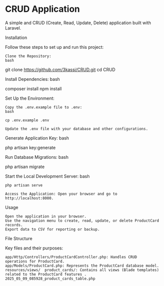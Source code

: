 # CRUD Application

A simple and CRUD (Create, Read, Update, Delete) application built with Laravel. 


Installation

Follow these steps to set up and run this project:

    Clone the Repository:
    bash

git clone https://github.com/3kassi/CRUD.git
cd CRUD

Install Dependencies:
bash

composer install
npm install

Set Up the Environment:

    Copy the .env.example file to .env:
    bash

    cp .env.example .env

    Update the .env file with your database and other configurations.

Generate Application Key:
bash

php artisan key:generate

Run Database Migrations:
bash

php artisan migrate

Start the Local Development Server:
bash

    php artisan serve

    Access the Application: Open your browser and go to http://localhost:8000.

Usage

    Open the application in your browser.
    Use the navigation menu to create, read, update, or delete ProductCard records.
    Export data to CSV for reporting or backup.

File Structure

Key files and their purposes:

    
    app/Http/Controllers/ProductCardController.php: Handles CRUD operations for ProductCard.
    app/Models/ProductCard.php: Represents the ProductCard database model.
    resources/views/  product_cards/: Contains all views (Blade templates) related to the ProductCard features .
    2025_05_09_085928_product_cards_table.php


